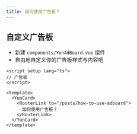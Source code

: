 ```yaml
---
title: 如何使用广告板？
---
```


## 自定义广告板

- 新建 `components/YunAdBoard.vue` 组件
- 自由地自定义你的广告板样式与内容吧

```vue
<script setup lang="ts">
// 广告板
</script>

<template>
  <YunCard>
    <RouterLink to="/posts/how-to-use-adboard">
      如何使用广告板？
    </RouterLink>
  </YunCard>
</template>
```
